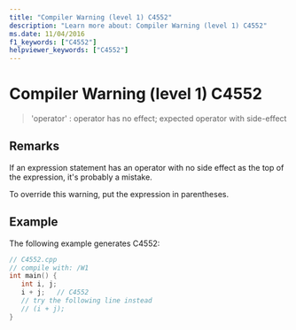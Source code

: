 ```yaml
---
title: "Compiler Warning (level 1) C4552"
description: "Learn more about: Compiler Warning (level 1) C4552"
ms.date: 11/04/2016
f1_keywords: ["C4552"]
helpviewer_keywords: ["C4552"]
---
```

# Compiler Warning (level 1) C4552

> 'operator' : operator has no effect; expected operator with side-effect

## Remarks

If an expression statement has an operator with no side effect as the top of the expression, it's probably a mistake.

To override this warning, put the expression in parentheses.

## Example

The following example generates C4552:

```cpp
// C4552.cpp
// compile with: /W1
int main() {
   int i, j;
   i + j;   // C4552
   // try the following line instead
   // (i + j);
}
```
